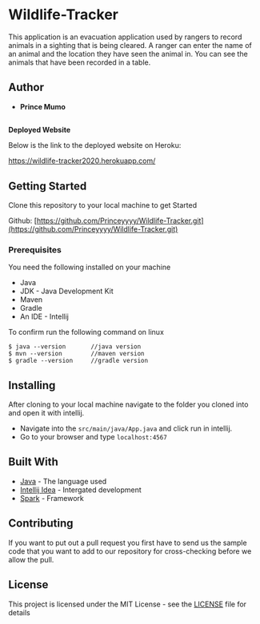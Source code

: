 # Wildlife-Tracker

This application is an evacuation application used by rangers to record animals in a sighting that is being cleared. A ranger can enter the name of an animal and the location they have seen the animal in. You can see the animals that have been recorded in a table.
## Author

* **Prince Mumo** 

##
**Deployed Website**

Below is the link to the deployed website on Heroku:

https://wildlife-tracker2020.herokuapp.com/

## Getting Started

Clone this repository to your local machine to get Started

Github: [https://github.com/Princeyyyy/Wildlife-Tracker.git](https://github.com/Princeyyyy/Wildlife-Tracker.git)

### Prerequisites

You need the following installed on your machine
- Java
- JDK - Java Development Kit
- Maven
- Gradle
- An IDE - Intellij


To confirm run the following command on linux
```
$ java --version       //java version
$ mvn --version        //maven version
$ gradle --version     //gradle version
```

## Installing

After cloning to your local machine navigate to the folder you cloned into and open it with intellij.
* Navigate into the ``` src/main/java/App.java ``` and click run in intellij.
* Go to your browser and type ``` localhost:4567 ```



## Built With

* [Java](https://www.java.com/) - The language used
* [Intellij Idea](https://www.jetbrains.com/idea/) - Intergated development
* [Spark]() - Framework


## Contributing
If you want to put out a pull request you first have to send us the sample code that you want to add to our repository for cross-checking before we allow the pull.


## License

This project is licensed under the MIT License - see the [LICENSE](LICENSE) file for details
